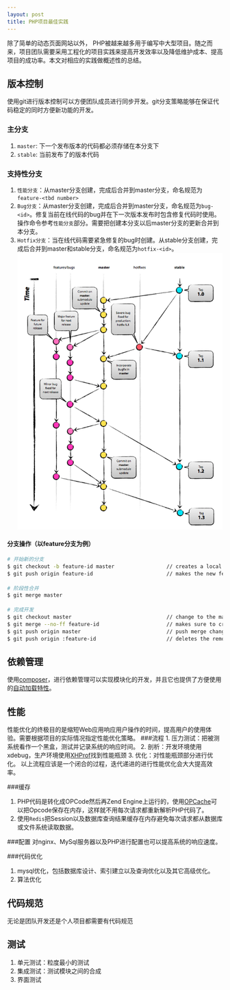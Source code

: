 ```yaml
---
layout: post
title: PHP项目最佳实践
---
```


除了简单的动态页面网站以外， PHP被越来越多用于编写中大型项目。随之而来，项目团队需要采用工程化的项目实践来提高开发效率以及降低维护成本、提高项目的成功率。本文对相应的实践做概述性的总结。

## 版本控制
使用git进行版本控制可以方便团队成员进行同步开发。git分支策略能够在保证代码稳定的同时方便新功能的开发。
### 主分支
1. `master`: 下一个发布版本的代码都必须存储在本分支下
2. `stable`: 当前发布了的版本代码
### 支持性分支
1. `性能分支`：从master分支创建，完成后合并到master分支，命名规范为`feature-<tbd number>`
2. `Bug分支`：从master分支创建，完成后合并到master分支，命名规范为`bug-<id>`。修复当前在线代码的bug并在下一次版本发布时包含修复代码时使用。操作命令参考`性能分支`部分。需要把创建本分支以后master分支的更新合并到本分支。
3. `Hotfix分支`：当在线代码需要紧急修复的bug时创建。从stable分支创建，完成后合并到master和stable分支，命名规范为`hotfix-<id>`。
![alt text](../images/20190208_git_branch.png "git分支策略")

#### 分支操作（以feature分支为例）
```bash
# 开始新的分支
$ git checkout -b feature-id master                 // creates a local branch for the new feature
$ git push origin feature-id                        // makes the new feature remotely available

# 阶段性合并
$ git merge master

# 完成开发
$ git checkout master                               // change to the master branch  
$ git merge --no-ff feature-id                      // makes sure to create a commit object during merge
$ git push origin master                            // push merge changes
$ git push origin :feature-id                       // deletes the remote branch
```

## 依赖管理
使用[composer](https://getcomposer.org/)，进行依赖管理可以实现模块化的开发，并且它也提供了方便使用的[自动加载特性](https://rockysynergy.github.io/Using-Composer/)。

## 性能
性能优化的终极目的是缩短Web应用响应用户操作的时间，提高用户的使用体验。需要根据项目的实际情况指定性能优化策略。
###流程
    1. 压力测试：把被测系统看作一个黑盒，测试并记录系统的响应时间。
    2. 剖析：开发环境使用xdebug，生产环境使用[XHProf](https://tideways.com/profiler/xhprof-for-php7)找到性能瓶颈
    3. 优化：对性能瓶颈部分进行优化。
以上流程应该是一个闭合的过程，迭代递进的进行性能优化会大大提高效率。

###缓存
1. PHP代码是转化成OPCode然后再Zend Engine上运行的，使用[OPCache](http://php.net/manual/en/intro.opcache.php)可以把Opcode保存在内存，这样就不用每次请求都重新解析PHP代码了。
2. 使用`Redis`把Session以及数据库查询结果缓存在内存避免每次请求都从数据库或文件系统读取数据。

###配置
对nginx、MySql服务器以及PHP进行配置也可以提高系统的响应速度。

###代码优化
1. mysql优化，包括数据库设计、索引建立以及查询优化以及其它高级优化。
2. 算法优化

## 代码规范
无论是团队开发还是个人项目都需要有代码规范

## 测试
1. 单元测试：粒度最小的测试
2. 集成测试：测试模块之间的合成
3. 界面测试